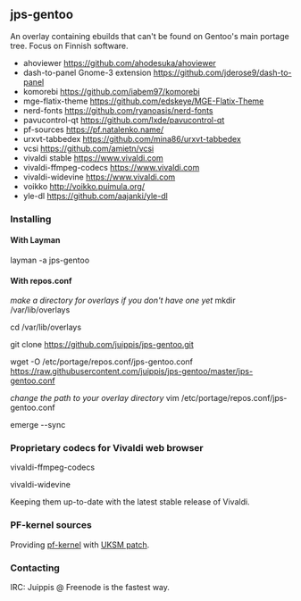 ## jps-gentoo

An overlay containing ebuilds that can't be found on Gentoo's main portage tree. Focus on Finnish software. 

 - ahoviewer https://github.com/ahodesuka/ahoviewer
 - dash-to-panel Gnome-3 extension https://github.com/jderose9/dash-to-panel
 - komorebi https://github.com/iabem97/komorebi
 - mge-flatix-theme https://github.com/edskeye/MGE-Flatix-Theme
 - nerd-fonts https://github.com/ryanoasis/nerd-fonts
 - pavucontrol-qt https://github.com/lxde/pavucontrol-qt
 - pf-sources https://pf.natalenko.name/
 - urxvt-tabbedex https://github.com/mina86/urxvt-tabbedex
 - vcsi https://github.com/amietn/vcsi
 - vivaldi stable https://www.vivaldi.com
 - vivaldi-ffmpeg-codecs https://www.vivaldi.com
 - vivaldi-widevine https://www.vivaldi.com
 - voikko http://voikko.puimula.org/
 - yle-dl https://github.com/aajanki/yle-dl

### Installing
#### With Layman
layman -a jps-gentoo


#### With repos.conf
*make a directory for overlays if you don't have one yet* mkdir /var/lib/overlays

cd /var/lib/overlays

git clone https://github.com/juippis/jps-gentoo.git

wget -O /etc/portage/repos.conf/jps-gentoo.conf https://raw.githubusercontent.com/juippis/jps-gentoo/master/jps-gentoo.conf

*change the path to your overlay directory* vim /etc/portage/repos.conf/jps-gentoo.conf

emerge --sync


### Proprietary codecs for Vivaldi web browser
vivaldi-ffmpeg-codecs

vivaldi-widevine

Keeping them up-to-date with the latest stable release of Vivaldi. 


### PF-kernel sources
Providing [pf-kernel](https://pf.natalenko.name/) with [UKSM patch](http://kerneldedup.org/en/projects/uksm/).
  

### Contacting
IRC: Juippis @ Freenode is the fastest way. 

